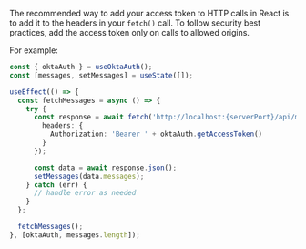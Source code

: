The recommended way to add your access token to HTTP calls in React is to add it to the headers in your `fetch()` call. To follow security best practices, add the access token only on calls to allowed origins.

For example:

```ts
const { oktaAuth } = useOktaAuth();
const [messages, setMessages] = useState([]);

useEffect(() => {
  const fetchMessages = async () => {
    try {
      const response = await fetch('http://localhost:{serverPort}/api/messages', {
        headers: {
          Authorization: 'Bearer ' + oktaAuth.getAccessToken()
        }
      });

      const data = await response.json();
      setMessages(data.messages);
    } catch (err) {
      // handle error as needed
    }
  };

  fetchMessages();
}, [oktaAuth, messages.length]);
```
